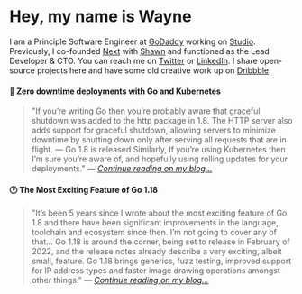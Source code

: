 # Hey, my name is Wayne

I am a Principle Software Engineer at [GoDaddy](https://www.godaddy.com/) working on [Studio](https://studio.godaddy.com/). Previously, I co-founded [Next](https://wearenext.co.za/) with [Shawn](https://shawnroos.com/) and functioned as the Lead Developer & CTO. You can reach me on [Twitter](https://twitter.com/waynethebrain) or [LinkedIn](https://www.linkedin.com/in/wayne-ashley-berry/). I share open-source projects here and have some old creative work up on [Dribbble](https://dribbble.com/wayne).

#### 📌️ Zero downtime deployments with Go and Kubernetes

> "If you’re writing Go then you’re probably aware that graceful shutdown was added to the http package in 1.8. The HTTP server also adds support for graceful shutdown, allowing servers to minimize downtime by shutting down only after serving all requests that are in flight. — Go 1.8 is released Similarly, If you’re using Kubernetes then I’m sure you’re aware of, and hopefully using rolling updates for your deployments." — _[Continue reading on my blog...](https://wayne.cloud/graceful-shutdown/)_

#### 🕑️ The Most Exciting Feature of Go 1.18

> "It’s been 5 years since I wrote about the most exciting feature of Go 1.8 and there have been significant improvements in the language, toolchain and ecosystem since then. I’m not going to cover any of that… Go 1.18 is around the corner, being set to release in February of 2022, and the release notes already describe a very exciting, albeit small, feature. Go 1.18 brings generics, fuzz testing, improved support for IP address types and faster image drawing operations amongst other things." — _[Continue reading on my blog...](https://wayne.cloud/buildvcs/)_
